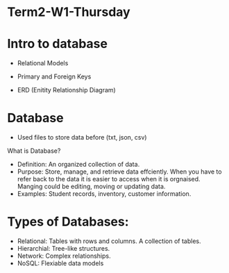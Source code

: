 # Term2-W1-Thursday

# Intro to database

- Relational Models

- Primary and Foreign Keys

- ERD (Enitity Relationship Diagram)

# Database

- Used files to store data before (txt, json, csv)

What is Database?

- Definition: An organized collection of data.
- Purpose: Store, manage, and retrieve data effciently. When you have to refer back to the data it is easier to access when it is orgnaised. Manging could be editing, moving or updating data.
- Examples: Student records, inventory, customer information.

# Types of Databases:
- Relational: Tables with rows and columns. A collection of tables.
- Hierarchial: Tree-like structures.
- Network: Complex relationships.
- NoSQL: Flexiable data models